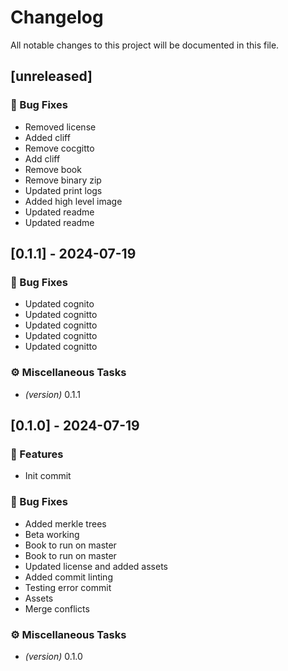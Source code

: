 # Changelog

All notable changes to this project will be documented in this file.

## [unreleased]

### 🐛 Bug Fixes

- Removed license
- Added cliff
- Remove cocgitto
- Add cliff
- Remove book
- Remove binary zip
- Updated print logs
- Added high level image
- Updated readme
- Updated readme

## [0.1.1] - 2024-07-19

### 🐛 Bug Fixes

- Updated cognito
- Updated cognitto
- Updated cognitto
- Updated cognitto
- Updated cognitto

### ⚙️ Miscellaneous Tasks

- *(version)* 0.1.1

## [0.1.0] - 2024-07-19

### 🚀 Features

- Init commit

### 🐛 Bug Fixes

- Added merkle trees
- Beta working
- Book to run on master
- Book to run on master
- Updated license and added assets
- Added commit linting
- Testing error commit
- Assets
- Merge conflicts

### ⚙️ Miscellaneous Tasks

- *(version)* 0.1.0

<!-- generated by git-cliff -->
